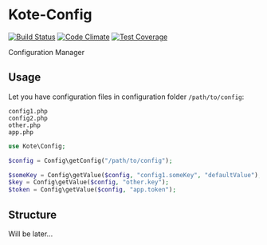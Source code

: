 # Kote-Config
[![Build Status](https://travis-ci.org/kote-components/kote-config.svg?branch=master)](https://travis-ci.org/kote-components/kote-config)
[![Code Climate](https://codeclimate.com/repos/57ee25d08a3bb33c48001436/badges/19fda0eff80b9527ef5f/gpa.svg)](https://codeclimate.com/repos/57ee25d08a3bb33c48001436/feed)
[![Test Coverage](https://codeclimate.com/repos/57ee25d08a3bb33c48001436/badges/19fda0eff80b9527ef5f/coverage.svg)](https://codeclimate.com/repos/57ee25d08a3bb33c48001436/coverage)


Configuration Manager

## Usage

Let you have configuration files in configuration folder `/path/to/config`:

```
config1.php
config2.php
other.php
app.php
```

```php
use Kote\Config;

$config = Config\getConfig("/path/to/config");

$someKey = Config\getValue($config, "config1.someKey", "defaultValue");
$key = Config\getValue($config, "other.key");
$token = Config\getValue($config, "app.token");
```

## Structure

Will be later...
